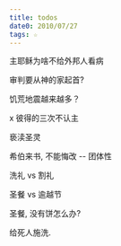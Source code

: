 ```yaml
---
title: todos
date0: 2010/07/27
tags: ☆
---
```


主耶稣为啥不给外邦人看病

审判要从神的家起首?

饥荒地震越来越多？

x 彼得的三次不认主

亵渎圣灵

希伯来书, 不能悔改 -- 团体性

洗礼 vs 割礼

圣餐 vs 逾越节

圣餐, 没有饼怎么办?

给死人施洗.

